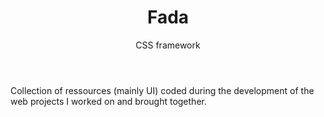 ---
layout: projects
type: website
featured: 2

# info
title: Fada
subtitle: CSS framework
body: Collection of ressources (mainly UI) coded during the development of the web projects I worked on and brought together.
category: Digital

# meta
client: 
link: http://fada.arnaud-darre.com/
tags: #no more than three
  - tag: 
  - tag: 
  - tag: 

# content
video_id: #vimeo video id

---